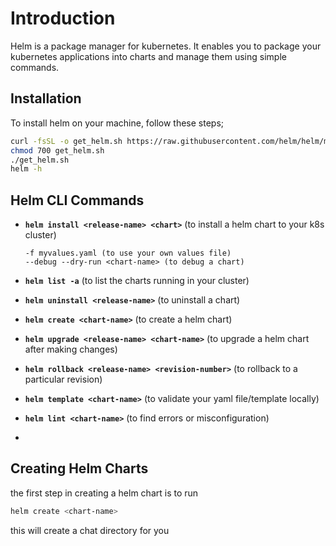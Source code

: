 # Introduction

Helm is a package manager for kubernetes. It enables you to package your kubernetes applications into charts and manage them using simple commands.

## Installation 

To install helm on your machine, follow these steps;
```bash
curl -fsSL -o get_helm.sh https://raw.githubusercontent.com/helm/helm/main/scripts/get-helm-3
chmod 700 get_helm.sh
./get_helm.sh
helm -h
```

## Helm CLI Commands

- **`helm install <release-name> <chart>`** (to install a helm chart to your k8s cluster)
  ```
  -f myvalues.yaml (to use your own values file)
  --debug --dry-run <chart-name> (to debug a chart)
  ```
  
- **`helm list -a`** (to list the charts running in your cluster)

- **`helm uninstall <release-name>`** (to uninstall a chart)

- **`helm create <chart-name>`** (to create a helm chart)

- **`helm upgrade <release-name> <chart-name>`** (to upgrade a helm chart after making changes)

- **`helm rollback <release-name> <revision-number>`** (to rollback to a particular revision)

- **`helm template <chart-name>`** (to validate your yaml file/template locally)

- **`helm lint <chart-name>`** (to find errors or misconfiguration)

- 

## Creating Helm Charts

the first step in creating a helm chart is to run
```bash
helm create <chart-name>
```
this will create a chat directory for you


